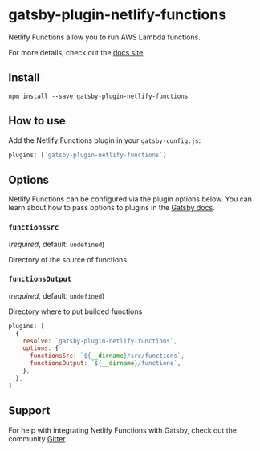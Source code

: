 # gatsby-plugin-netlify-functions

Netlify Functions allow you to run AWS Lambda functions.

For more details, check out the [docs site](https://www.netlify.com/docs/functions/).

## Install

```shell
npm install --save gatsby-plugin-netlify-functions
```

## How to use

Add the Netlify Functions plugin in your `gatsby-config.js`:

```javascript
plugins: [`gatsby-plugin-netlify-functions`]
```

## Options

Netlify Functions can be configured via the plugin options below. You can learn
about how to pass options to plugins in the [Gatsby
docs](https://www.gatsbyjs.org/docs/plugins/#how-to-use-gatsby-plugins).

### `functionsSrc`

(_required_, default: `undefined`)

Directory of the source of functions

### `functionsOutput`

(_required_, default: `undefined`)

Directory where to put builded functions

```javascript
plugins: [
  {
    resolve: `gatsby-plugin-netlify-functions`,
    options: {
      functionsSrc: `${__dirname}/src/functions`,
      functionsOutput: `${__dirname}/functions`,
    },
  },
]
```


## Support

For help with integrating Netlify Functions with Gatsby, check out the community
[Gitter](https://gitter.im/netlify/lambda-functions).
